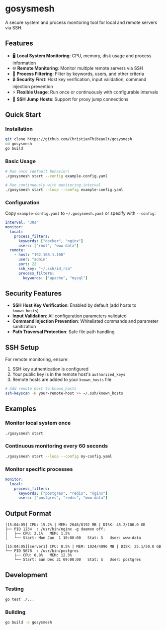 # gosysmesh

A secure system and process monitoring tool for local and remote servers via SSH.

## Features

- 🖥️ **Local System Monitoring**: CPU, memory, disk usage and process information
- 🌐 **Remote Monitoring**: Monitor multiple remote servers via SSH
- 🎯 **Process Filtering**: Filter by keywords, users, and other criteria
- 🔒 **Security First**: Host key verification, input validation, command injection prevention
- ⚡ **Flexible Usage**: Run once or continuously with configurable intervals
- 🔗 **SSH Jump Hosts**: Support for proxy jump connections

## Quick Start

### Installation

```bash
git clone https://github.com/ChristianThibeault/gosysmesh
cd gosysmesh
go build
```

### Basic Usage

```bash
# Run once (default behavior)
./gosysmesh start --config example-config.yaml

# Run continuously with monitoring interval
./gosysmesh start --loop --config example-config.yaml
```

### Configuration

Copy `example-config.yaml` to `~/.gosysmesh.yaml` or specify with `--config`:

```yaml
interval: "30s"
monitor:
  local:
    process_filters:
      keywords: ["docker", "nginx"]
      users: ["root", "www-data"]
  remote:
    - host: "192.168.1.100"
      user: "admin"
      port: 22
      ssh_key: "~/.ssh/id_rsa"
      process_filters:
        keywords: ["apache", "mysql"]
```

## Security Features

- **SSH Host Key Verification**: Enabled by default (add hosts to `known_hosts`)
- **Input Validation**: All configuration parameters validated
- **Command Injection Prevention**: Whitelisted commands and parameter sanitization
- **Path Traversal Protection**: Safe file path handling

## SSH Setup

For remote monitoring, ensure:

1. SSH key authentication is configured
2. Your public key is in the remote host's `authorized_keys`
3. Remote hosts are added to your `known_hosts` file

```bash
# Add remote host to known_hosts
ssh-keyscan -H your-remote-host >> ~/.ssh/known_hosts
```

## Examples

### Monitor local system once
```bash
./gosysmesh start
```

### Continuous monitoring every 60 seconds
```bash
./gosysmesh start --loop --config my-config.yaml
```

### Monitor specific processes
```yaml
monitor:
  local:
    process_filters:
      keywords: ["postgres", "redis", "nginx"]
      users: ["postgres", "redis", "www-data"]
```

## Output Format

```
[15:04:05] CPU: 15.2% | MEM: 2048/8192 MB | DISK: 45.2/100.0 GB
├── PID 1234  : /usr/bin/nginx -g daemon off;
│   ├── CPU: 2.1%   MEM: 1.5%
│   └── Start: Mon Jan  1 10:00:00   Stat: S   User: www-data

[15:04:05][server1] CPU: 8.5% | MEM: 1024/4096 MB | DISK: 25.1/50.0 GB
└── PID 5678  : /usr/bin/postgres
    ├── CPU: 0.8%   MEM: 12.3%
    └── Start: Sun Dec 31 09:00:00   Stat: S   User: postgres
```

## Development

### Testing
```bash
go test ./...
```

### Building
```bash
go build -o gosysmesh
```
